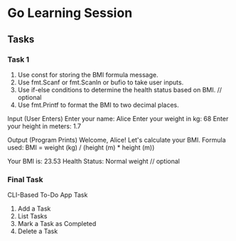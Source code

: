 # Go Learning Session


## Tasks

### Task 1

1. Use const for storing the BMI formula message.
2. Use fmt.Scanf or fmt.Scanln or bufio to take user inputs.
3. Use if-else conditions to determine the health status based on BMI. // optional
4. Use fmt.Printf to format the BMI to two decimal places.


Input (User Enters)
Enter your name: Alice
Enter your weight in kg: 68
Enter your height in meters: 1.7


Output (Program Prints)
Welcome, Alice! Let's calculate your BMI.
Formula used: BMI = weight (kg) / (height (m) * height (m))

Your BMI is: 23.53
Health Status: Normal weight // optional

### Final Task

CLI-Based To-Do App Task
1. Add a Task
2. List Tasks
3. Mark a Task as Completed
4. Delete a Task